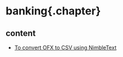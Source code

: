 
# banking{.chapter}

## content

- [To convert OFX to CSV using NimbleText](convert_ofx_to_csv.md)
